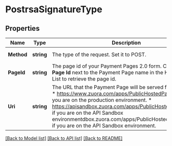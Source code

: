 # PostrsaSignatureType

## Properties
Name | Type | Description | Notes
------------ | ------------- | ------------- | -------------
**Method** | **string** | The type of the request. Set it to POST.  | [default to null]
**PageId** | **string** | The page id of your Payment Pages 2.0 form. Click **Show Page Id** next to the Payment Page name in the Hosted Page List to retrieve the page id.  | [default to null]
**Uri** | **string** | The URL that the Payment Page will be served from. Set it to:  * https://www.zuora.com/apps/PublicHostedPageLite.do if you are on the production environment. * https://apisandbox.zuora.com/apps/PublicHostedPageLite.do if you are on the API Sandbox environmentdbox.zuora.com/apps/PublicHostedPageLite.do if you are on the API Sandbox environment.  | [default to null]

[[Back to Model list]](../README.md#documentation-for-models) [[Back to API list]](../README.md#documentation-for-api-endpoints) [[Back to README]](../README.md)


